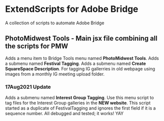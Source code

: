 # ExtendScripts for Adobe Bridge
A collection of scripts to automate Adobe Bridge
## PhotoMidwest Tools - Main jsx file combining all the scripts for PMW
Adds a menu item to Bridge Tools menu named **PhotoMidwest Tools**.
Adds a submenu named **Festival Tagging**.
Adds a submenu named **Create SquareSpace Description**.
For tagging IG gallerries in old webpage using images from a monthly IG meeting upload folder.
### 17Aug2021 Update
Adds a submenu named **Interest Group Tagging**.
Use this menu script to tag files for the Interest Group galleries in the **NEW website**.
This script started as a duplicate of FestivalTagging and ignores the first field if it is a sequence number.
All debugged and tested; it works! YAY
